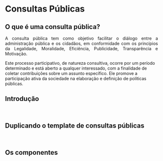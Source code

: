 # Consultas Públicas

## O que é uma consulta pública?
<p align="justify">A consulta pública tem como objetivo facilitar o diálogo entre a administração pública e os cidadãos, em conformidade com os princípios da Legalidade, Moralidade, Eficiência, Publicidade, Transparência e Motivação.
&emsp;&emsp;
</p>  Este processo participativo, de natureza consultiva, ocorre por um período determinado e está aberto a qualquer interessado, com a finalidade de coletar contribuições sobre um assunto específico. Ele promove a participação ativa da sociedade na elaboração e definição de políticas públicas. 

## Introdução
<p align="justify">
&emsp;&emsp;
</p>  

## Duplicando o template de consultas públicas
<p align="justify">
&emsp;&emsp;
</p>  

## Os componentes
<p align="justify">
&emsp;&emsp;
</p>  